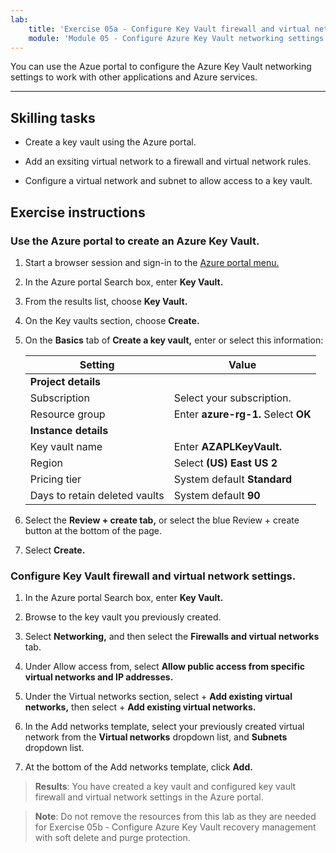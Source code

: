 ```yaml
---
lab:
    title: 'Exercise 05a - Configure Key Vault firewall and virtual networks'    
    module: 'Module 05 - Configure Azure Key Vault networking settings'
---
```


You can use the Azue portal to configure the Azure Key Vault networking settings to work with other applications and Azure services. 

---

## Skilling tasks

- Create a key vault using the Azure portal.

- Add an exsiting virtual network to a firewall and virtual network rules.

- Configure a virtual network and subnet to allow access to a key vault.

## Exercise instructions 

### Use the Azure portal to create an Azure Key Vault.

1. Start a browser session and sign-in to the [Azure portal menu.](https://portal.azure.com/)
   
2. In the Azure portal Search box, enter **Key Vault.**

3. From the results list, choose **Key Vault.**

4. On the Key vaults section, choose **Create.**

5. On the **Basics** tab of **Create a key vault,** enter or select this information:
   
   |Setting|Value|
   |---|---|
   |**Project details**|
   |Subscription|Select your subscription.|
   |Resource group|Enter **azure-rg-1.** Select **OK**|
   |**Instance details**|
   |Key vault name|Enter **AZAPLKeyVault.**|
   |Region|Select **(US) East US 2**|
   |Pricing tier|System default **Standard**|
   |Days to retain deleted vaults|System default **90**|

7. Select the **Review + create tab,** or select the blue Review + create button at the bottom of the page.
  
8. Select **Create.**

### Configure Key Vault firewall and virtual network settings.

1. In the Azure portal Search box, enter **Key Vault.**

2. Browse to the key vault you previously created.

3. Select **Networking,** and then select the **Firewalls and virtual networks** tab.

4. Under Allow access from, select **Allow public access from specific virtual networks and IP addresses.**

5. Under the Virtual networks section, select + **Add existing virtual networks,** then select + **Add existing virtual networks.**

6. In the Add networks template, select your previously created virtual network from the **Virtual networks** dropdown list, and **Subnets** dropdown list.

7. At the bottom of the Add networks template, click **Add.**

  > **Results**: You have created a key vault and configured key vault firewall and virtual network settings in the Azure portal.

  > **Note**: Do not remove the resources from this lab as they are needed for Exercise 05b - Configure Azure Key Vault recovery management with soft delete and purge protection.
